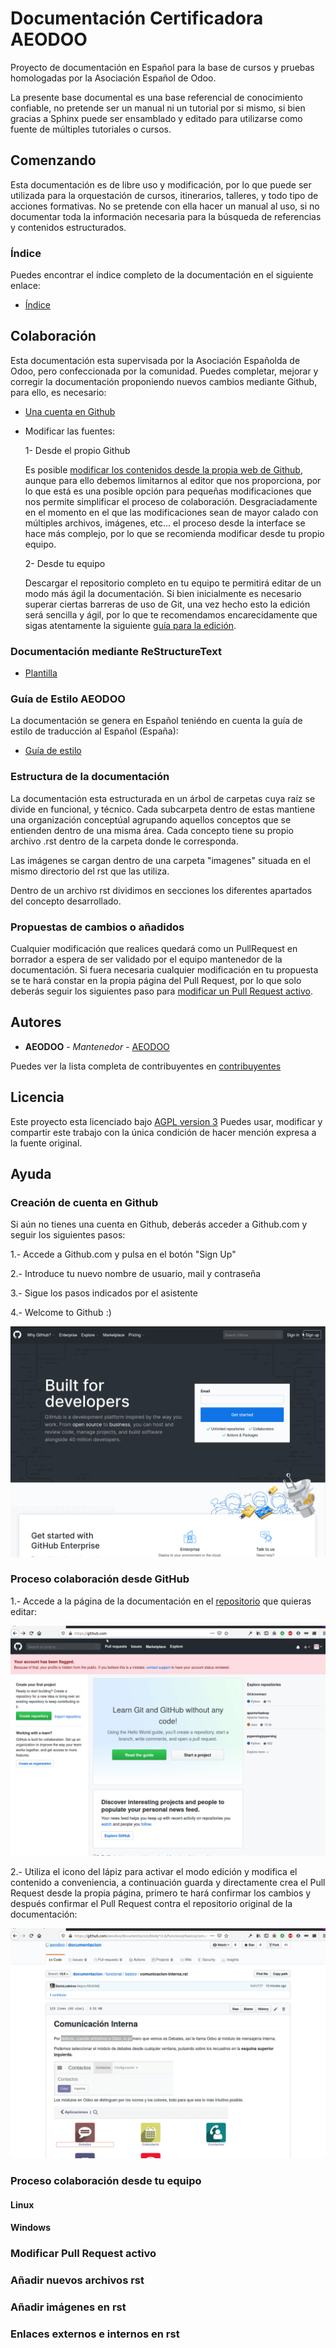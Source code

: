 # Documentación Certificadora AEODOO

Proyecto de documentación en Español para la base de cursos y pruebas homologadas
por la Asociación Español de Odoo.

La presente base documental es una base referencial de conocimiento confiable,
no pretende ser un manual ni un tutorial por si mismo, si bien gracias a Sphinx puede ser
ensamblado y editado para utilizarse como fuente de múltiples tutoriales o cursos.

## Comenzando

Esta documentación es de libre uso y modificación, por lo que puede ser utilizada para la
orquestación de cursos, itinerarios, talleres, y todo tipo de acciones formativas. No se pretende
con ella hacer un manual al uso, si no documentar toda la información
necesaria para la búsqueda de referencias y contenidos estructurados.

### Índice

Puedes encontrar el índice completo de la documentación en el siguiente enlace:

* [Índice](https://github.com/aeodoo/documentacion/blob/13.0/index.rst) 

## Colaboración

Esta documentación esta supervisada por la Asociación Españolda de Odoo, pero
confeccionada por la comunidad. Puedes completar, mejorar y corregir la documentación
proponiendo nuevos cambios mediante Github, para ello, es necesario:

* [Una cuenta en Github](#creacion-de-cuenta-en-github)
* Modificar las fuentes:

	1- Desde el propio Github

	Es posible [modificar los contenidos desde la propia web de Github](#proceso-colaboracion-desde-tu-equipo), aunque
	para ello debemos limitarnos al editor que nos proporciona, por lo que está es una posible
	opción para pequeñas modificaciones que nos permite simplificar el proceso de colaboración.
	Desgraciadamente en el momento en el que las modificaciones sean de mayor calado con múltiples
	archivos, imágenes, etc... el proceso desde la interface se hace más complejo, por lo que se 
	recomienda modificar desde tu propio equipo.

	2- Desde tu equipo

	Descargar el repositorio completo en tu equipo te permitirá editar de un modo más ágil la documentación.
	Si bien inicialmente es necesario superar ciertas barreras de uso de Git, una vez hecho esto la edición
	será sencilla y ágil, por lo que te recomendamos encarecidamente que sigas atentamente la siguiente 
	[guía para la edición](#proceso-colaboracion-desde-tu-equipo).
			
### Documentación mediante ReStructureText

* [Plantilla](https://github.com/aeodoo/documentacion/blob/13.0/plantilla.rst) 

### Guía de Estilo AEODOO

La documentación se genera en Español teniéndo en cuenta la guía de estilo de traducción al Español (España):

* [Guía de estilo](https://www.aeodoo.org/traduccion-de-odoo-al-espanol-de-espana) 

### Estructura de la documentación

La documentación esta estructurada en un árbol de carpetas cuya raíz se divide en funcional, y técnico.
Cada subcarpeta dentro de estas mantiene una organización conceptúal agrupando aquellos conceptos que se entienden
dentro de una misma área. Cada concepto tiene su propio archivo .rst dentro de la carpeta donde le corresponda.

Las imágenes se cargan dentro de una carpeta "imagenes" situada en el mismo directorio del rst que las utiliza.

Dentro de un archivo rst dividimos en secciones los diferentes apartados del concepto desarrollado.

### Propuestas de cambios o añadidos

Cualquier modificación que realices quedará como un PullRequest en borrador a espera de ser validado por el
equipo mantenedor de la documentación. Si fuera necesaria cualquier modificación en tu propuesta se te hará constar en la
propia página del Pull Request, por lo que solo deberás seguir los siguientes paso para [modificar un Pull Request activo](#modificar-pull-request-activo).

## Autores

* **AEODOO** - *Mantenedor* - [AEODOO](https://www.aeodoo.org)

Puedes ver la lista completa de contribuyentes en [contribuyentes](https://github.com/aeodoo/documentacion/contributors) 

## Licencia

Este proyecto esta licenciado bajo [AGPL version 3](https://www.gnu.org/licenses/agpl-3.0.html)
Puedes usar, modificar y compartir este trabajo con la única condición de hacer mención expresa a la fuente original.

## Ayuda

### Creación de cuenta en Github

Si aún no tienes una cuenta en Github, deberás acceder a Github.com y seguir los siguientes pasos:

1.- Accede a Github.com y pulsa en el botón "Sign Up"

2.- Introduce tu nuevo nombre de usuario, mail y contraseña

3.- Sigue los pasos indicados por el asistente

4.- Welcome to Github :)

![](readme_images/creacion-cuenta-github.gif)

### Proceso colaboración desde GitHub

1.- Accede a la página de la documentación en el [repositorio](https://github.com/aeodoo/documentacion) que quieras editar:

![](readme_images/paso1-edicion-github.gif)

2.- Utiliza el icono del lápiz para activar el modo edición y modifica el contenido a conveniencia, a continuación guarda y
directamente crea el Pull Request desde la propia página, primero te hará confirmar los cambios y después confirmar el Pull Request
contra el repositorio original de la documentación:

![](readme_images/editar-y-crear-pr-github.gif)


### Proceso colaboración desde tu equipo

#### Linux

#### Windows

### Modificar Pull Request activo



### Añadir nuevos archivos rst

### Añadir imágenes en rst

### Enlaces externos e internos en rst




